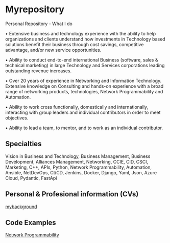 
# Myrepository

Personal Repository - What I do

• Extensive business and technology experience with the ability to help organizations and clients understand how investments in Technology based solutions benefit their business through cost savings, competitive advantage, and/or new service opportunities.

• Ability to conduct end-to-end international Business (software, sales & technical marketing) in large Technology and Services corporations leading outstanding revenue increases.

• Over 20 years of experience in Networking and Information Technology. Extensive knowledge on Consulting and hands-on experience with a broad range of networking products, technologies, Network Programmability and Automation.

• Ability to work cross functionally, domestically and internationally, interacting with group leaders and individual contributors in order to meet objectives.

• Ability to lead a team, to mentor, and to work as an individual contributor.

## Specialties

Vision in Business and Technology,
Business Management,
Business Development,
Alliances Management,
Networking,
CCIE, CID, CSCI,
Marketing,
C++,
APIs,
Python,
Network Programmability,
Automation,
Ansible,
NetDevOps,
CI/CD,
Jenkins,
Docker,
Django,
Yaml,
Json,
Azure Cloud,
Pydantic,
FastApi

## Personal & Profesional information (CVs)

[mybackground](https://github.com/escrimaglia/myrepo/tree/main/Mybackground)

## Code Examples

[Network Programmability](https://github.com/escrimaglia/myrepo/tree/main/Network%20Programmability)
